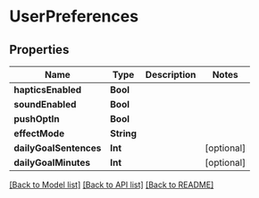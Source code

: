 # UserPreferences

## Properties
Name | Type | Description | Notes
------------ | ------------- | ------------- | -------------
**hapticsEnabled** | **Bool** |  | 
**soundEnabled** | **Bool** |  | 
**pushOptIn** | **Bool** |  | 
**effectMode** | **String** |  | 
**dailyGoalSentences** | **Int** |  | [optional] 
**dailyGoalMinutes** | **Int** |  | [optional] 

[[Back to Model list]](../README.md#documentation-for-models) [[Back to API list]](../README.md#documentation-for-api-endpoints) [[Back to README]](../README.md)


